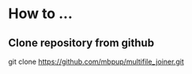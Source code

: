 # How to ...

## Clone repository from github

git clone https://github.com/mbpup/multifile_joiner.git